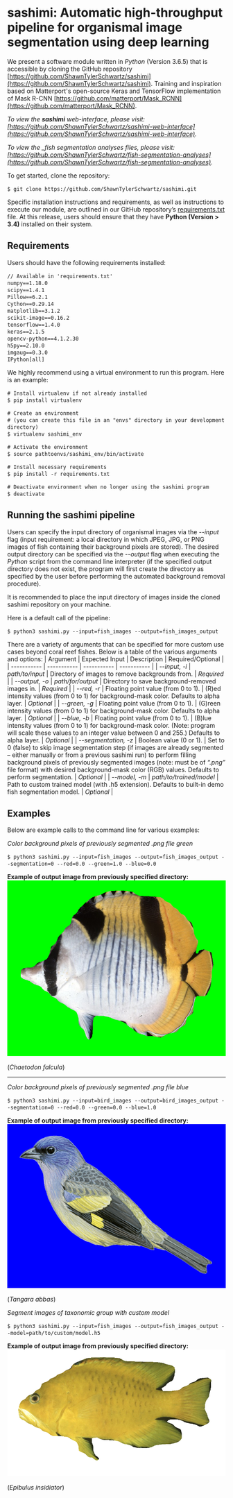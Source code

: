 # sashimi: Automatic high-throughput pipeline for organismal image segmentation using deep learning

We present a software module written in *Python* (Version 3.6.5) that is accessible by cloning the GitHub repository [https://github.com/ShawnTylerSchwartz/sashimi](https://github.com/ShawnTylerSchwartz/sashimi). Training and inspiration based on Matterport's open-source Keras and TensorFlow implementation of Mask R-CNN [https://github.com/matterport/Mask_RCNN](https://github.com/matterport/Mask_RCNN).

*To view the __sashimi__ web-interface, please visit: [https://github.com/ShawnTylerSchwartz/sashimi-web-interface](https://github.com/ShawnTylerSchwartz/sashimi-web-interface).*

*To view the __fish segmentation analyses_ files, please visit: [https://github.com/ShawnTylerSchwartz/fish-segmentation-analyses](https://github.com/ShawnTylerSchwartz/fish-segmentation-analyses).*

To get started, clone the repository:
```
$ git clone https://github.com/ShawnTylerSchwartz/sashimi.git
```

Specific installation instructions and requirements, as well as instructions to execute our module, are outlined in our GitHub repository’s [requirements.txt](requirements.txt) file. At this release, users should ensure that they have **Python (Version > 3.4)** installed on their system.

## Requirements
Users should have the following requirements installed:
```
// Available in 'requirements.txt'
numpy==1.18.0
scipy==1.4.1
Pillow==6.2.1
Cython==0.29.14
matplotlib==3.1.2
scikit-image==0.16.2
tensorflow==1.4.0
keras==2.1.5
opencv-python==4.1.2.30
h5py==2.10.0
imgaug==0.3.0
IPython[all]
```

We highly recommend using a virtual environment to run this program. Here is an example:
```
# Install virtualenv if not already installed
$ pip install virtualenv
```
```
# Create an environment
# (you can create this file in an "envs" directory in your development directory)
$ virtualenv sashimi_env
```
```
# Activate the environment
$ source pathtoenvs/sashimi_env/bin/activate
```
```
# Install necessary requirements
$ pip install -r requirements.txt
```
```
# Deactivate environment when no longer using the sashimi program
$ deactivate
```

## Running the sashimi pipeline
Users can specify the input directory of organismal images via the *--input* flag (input requirement: a local directory in which JPEG, JPG, or PNG images of fish containing their background pixels are stored). The desired output directory can be specified via the *--output* flag when executing the *Python* script from the command line interpreter (if the specified output directory does not exist, the program will first create the directory as specified by the user before performing the automated background removal procedure).

It is recommended to place the input directory of images inside the cloned sashimi repository on your machine.

Here is a default call of the pipeline:
```
$ python3 sashimi.py --input=fish_images --output=fish_images_output
```

There are a variety of arguments that can be specified for more custom use cases beyond coral reef fishes. Below is a table of the various arguments and options:
| Argument      | Expected Input | Description | Required/Optional |
| ----------- | ----------- | ----------- | ----------- |
| *--input, -i*      | *path/to/input*       | Directory of images to remove backgrounds from.      | *Required*       |
| *--output, -o*   | *path/for/output*        | Directory to save background-removed images in.      | *Required*       |
| *--red, -r*   | Floating point value (from 0 to 1).        | (R)ed intensity values (from 0 to 1) for background-mask color. Defaults to alpha layer.      | *Optional*       |
| *--green, -g*   | Floating point value (from 0 to 1).        | (G)reen intensity values (from 0 to 1) for background-mask color. Defaults to alpha layer.      | *Optional*       |
| *--blue, -b*   | Floating point value (from 0 to 1).        | (B)lue intensity values (from 0 to 1) for background-mask color. (Note: program will scale these values to an integer value between 0 and 255.) Defaults to alpha layer.      | *Optional*       |
| *--segmentation, -z*   | Boolean value (0 or 1).        | Set to 0 (false) to skip image segmentation step (if images are already segmented – either manually or from a previous sashimi run) to perform filling background pixels of previously segmented images (note: must be of *“.png”* file format) with desired background-mask color (RGB) values. Defaults to perform segmentation.      | *Optional*       |
| *--model, -m*   | *path/to/trained/model*        | Path to custom trained model (with .h5 extension). Defaults to built-in demo fish segmentation model.      | *Optional*       |

## Examples
Below are example calls to the command line for various examples:

*Color background pixels of previously segmented .png file green*
```
$ python3 sashimi.py --input=fish_images --output=fish_images_output --segmentation=0 --red=0.0 --green=1.0 --blue=0.0
```
**Example of output image from previously specified directory:**
![Example Green Fish](readme-examples/Chaetodon_falcula_green.png)

(_Chaetodon falcula_)

---

*Color background pixels of previously segmented .png file blue*
```
$ python3 sashimi.py --input=bird_images --output=bird_images_output --segmentation=0 --red=0.0 --green=0.0 --blue=1.0
```
**Example of output image from previously specified directory:**
![Example Blue Bird](readme-examples/Tangara_abbas_blue.png)

(_Tangara abbas_)

*Segment images of taxonomic group with custom model*
```
$ python3 sashimi.py --input=fish_images --output=fish_images_output --model=path/to/custom/model.h5
```
**Example of output image from previously specified directory:**
![Example Segmented Fish](readme-examples/Epibulus_insidiator.png)

(_Epibulus insidiator_)